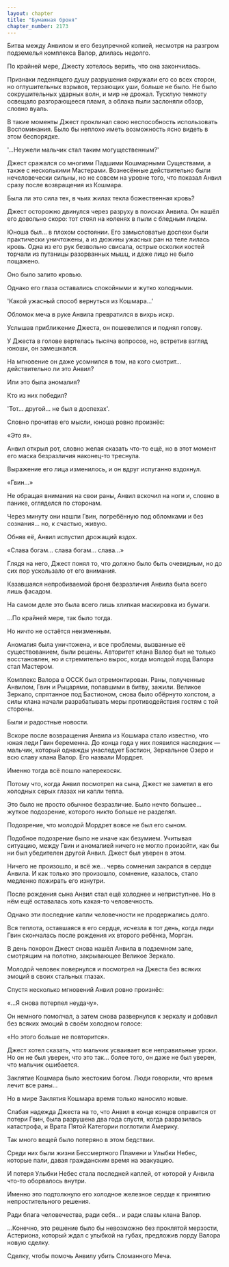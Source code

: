 ```yaml
---
layout: chapter
title: "Бумажная броня"
chapter_number: 2173
---
```




Битва между Анвилом и его безупречной копией, несмотря на разгром подземелья комплекса Валор, длилась недолго.

По крайней мере, Джесту хотелось верить, что она закончилась.

Признаки леденящего душу разрушения окружали его со всех сторон, но оглушительных взрывов, терзающих уши, больше не было. Не было сокрушительных ударных волн, и мир не дрожал. Тусклую темноту освещало разгорающееся пламя, а облака пыли заслоняли обзор, словно вуаль.

В такие моменты Джест проклинал свою неспособность использовать Воспоминания. Было бы неплохо иметь возможность ясно видеть в этом беспорядке.

'...Неужели мальчик стал таким могущественным?'

Джест сражался со многими Падшими Кошмарными Существами, а также с несколькими Мастерами. Вознесённые действительно были нечеловечески сильны, но не совсем на уровне того, что показал Анвил сразу после возвращения из Кошмара.

Была ли это сила тех, в чьих жилах текла божественная кровь?

Джест осторожно двинулся через разруху в поисках Анвила. Он нашёл его довольно скоро: тот стоял на коленях в пыли с бледным лицом.

Юноша был... в плохом состоянии. Его замысловатые доспехи были практически уничтожены, а из дюжины ужасных ран на теле лилась кровь. Одна из его рук безвольно свисала, острые осколки костей торчали из путаницы разорванных мышц, и даже лицо не было пощажено.

Оно было залито кровью.

Однако его глаза оставались спокойными и жутко холодными.

'Какой ужасный способ вернуться из Кошмара...'

Обломок меча в руке Анвила превратился в вихрь искр.

Услышав приближение Джеста, он пошевелился и поднял голову.

У Джеста в голове вертелась тысяча вопросов, но, встретив взгляд юноши, он замешкался.

На мгновение он даже усомнился в том, на кого смотрит... действительно ли это Анвил?

Или это была аномалия?

Кто из них победил?

'Тот... другой... не был в доспехах'.

Словно прочитав его мысли, юноша ровно произнёс:

«Это я».

Анвил открыл рот, словно желая сказать что-то ещё, но в этот момент его маска безразличия наконец-то треснула.

Выражение его лица изменилось, и он вдруг испуганно вздохнул.

«Гвин...»

Не обращая внимания на свои раны, Анвил вскочил на ноги и, словно в панике, огляделся по сторонам.

Через минуту они нашли Гвин, погребённую под обломками и без сознания... но, к счастью, живую.

Обняв её, Анвил испустил дрожащий вздох.

«Слава богам... слава богам... слава...»

Глядя на него, Джест понял то, что должно было быть очевидным, но до сих пор ускользало от его внимания.

Казавшаяся непробиваемой броня безразличия Анвила была всего лишь фасадом.

На самом деле это была всего лишь хлипкая маскировка из бумаги.

...По крайней мере, так было тогда.

Но ничто не остаётся неизменным.

Аномалия была уничтожена, и все проблемы, вызванные её существованием, были решены. Авторитет клана Валор был не только восстановлен, но и стремительно вырос, когда молодой лорд Валора стал Мастером.

Комплекс Валора в ОССК был отремонтирован. Раны, полученные Анвилом, Гвин и Рыцарями, попавшими в битву, зажили. Великое Зеркало, спрятанное под Бастионом, снова было обёрнуто холстом, а силы клана начали разрабатывать меры противодействия гостям с той стороны.

Были и радостные новости.

Вскоре после возвращения Анвила из Кошмара стало известно, что юная леди Гвин беременна. До конца года у них появился наследник — мальчик, который однажды унаследует Бастион, Зеркальное Озеро и всю славу клана Валор. Его назвали Мордрет.

Именно тогда всё пошло наперекосяк.

Потому что, когда Анвил посмотрел на сына, Джест не заметил в его холодных серых глазах ни капли тепла.

Это было не просто обычное безразличие. Было нечто большее... жуткое подозрение, которого никто больше не разделял.

Подозрение, что молодой Мордрет вовсе не был его сыном.

Подобное подозрение было не иначе как безумием. Учитывая ситуацию, между Гвин и аномалией ничего не могло произойти, как бы ни был убедителен другой Анвил. Джест был уверен в этом.

Ничего не произошло, и всё же... червь сомнения закрался в сердце Анвила. И как только это произошло, сомнение, казалось, стало медленно пожирать его изнутри.

После рождения сына Анвил стал ещё холоднее и неприступнее. Но в нём ещё оставалась хоть какая-то человечность.

Однако эти последние капли человечности не продержались долго.

Вся теплота, оставшаяся в его сердце, исчезла в тот день, когда леди Гвин скончалась после рождения их второго ребёнка, Морган.

В день похорон Джест снова нашёл Анвила в подземном зале, смотрящим на полотно, закрывающее Великое Зеркало.

Молодой человек повернулся и посмотрел на Джеста без всяких эмоций в своих стальных глазах.

Спустя несколько мгновений Анвил ровно произнёс:

«...Я снова потерпел неудачу».

Он немного помолчал, а затем снова развернулся к зеркалу и добавил без всяких эмоций в своём холодном голосе:

«Но этого больше не повторится».

Джест хотел сказать, что мальчик усваивает все неправильные уроки. Но он не был уверен, что это так... более того, он даже не был уверен, что мальчик ошибается.

Заклятие Кошмара было жестоким богом. Люди говорили, что время лечит все раны...

Но в мире Заклятия Кошмара время только наносило новые.

Слабая надежда Джеста на то, что Анвил в конце концов оправится от потери Гвин, была разрушена два года спустя, когда разразилась катастрофа, и Врата Пятой Категории поглотили Америку.

Так много вещей было потеряно в этом бедствии.

Среди них были жизни Бессмертного Пламени и Улыбки Небес, которые пали, давая гражданским время на эвакуацию.

И потеря Улыбки Небес стала последней каплей, от которой у Анвила что-то оборвалось внутри.

Именно это подтолкнуло его холодное железное сердце к принятию непростительного решения.

Ради блага человечества, ради себя... и ради славы клана Валор.

...Конечно, это решение было бы невозможно без проклятой мерзости, Астериона, который ждал с улыбкой на губах, предложив лорду Валора новую сделку.

Сделку, чтобы помочь Анвилу убить Сломанного Меча.

